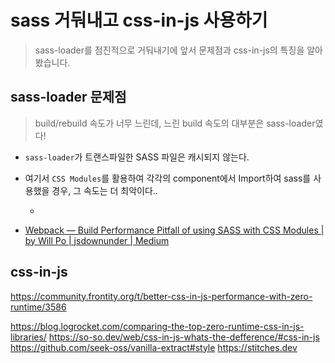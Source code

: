 # sass 거둬내고 css-in-js 사용하기

> sass-loader를 점진적으로 거둬내기에 앞서 문제점과 css-in-js의 특징을 알아 봤습니다.

## sass-loader 문제점

> build/rebuild 속도가 너무 느린데, 느린 build 속도의 대부분은 sass-loader였다!

- `sass-loader`가 트랜스파일한 SASS 파일은 캐시되지 않는다.
- 여기서 `CSS Modules`를 활용하여 각각의 component에서 Import하여 sass를 사용했을 경우, 그 속도는 더 최악이다..

  -

- [Webpack — Build Performance Pitfall of using SASS with CSS Modules | by Will Po | jsdownunder | Medium](https://medium.com/jsdownunder/webpack-build-performance-pitfall-of-using-sass-with-css-modules-ba32f89efdcb)

## css-in-js

https://community.frontity.org/t/better-css-in-js-performance-with-zero-runtime/3586

https://blog.logrocket.com/comparing-the-top-zero-runtime-css-in-js-libraries/
https://so-so.dev/web/css-in-js-whats-the-defference/#css-in-js
https://github.com/seek-oss/vanilla-extract#style
https://stitches.dev
